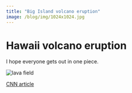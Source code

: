 ```yaml
---
title: "Big Island volcano eruption"
image: /blog/img/1024x1024.jpg
---
```

# Hawaii volcano eruption
I hope everyone gets out in one piece. 

<img src="/blog/img/1024x1024.jpg" alt="lava field">

[CNN article](https://www.cnn.com/2018/05/07/us/hawaii-kilauea-volcano/index.html)
